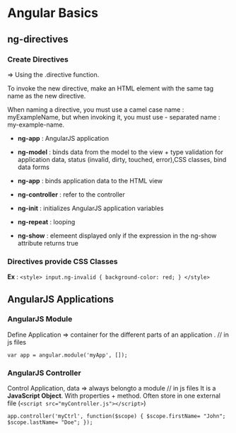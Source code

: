 # Angular Basics

## ng-directives

### Create Directives

=> Using the .directive function.

To invoke the new directive, make an HTML element with the same tag name as the new directive.

When naming a directive, you must use a camel case name : myExampleName,
but when invoking it, you must use - separated name : my-example-name.



* **ng-app** : AngularJS application

* **ng-model** : binds data from the model to the view + type validation for application data, status (invalid, dirty, touched, error),CSS classes, bind data forms

* **ng-app** : binds application data to the HTML view

* **ng-controller** :  refer to the controller 

* **ng-init** : initializes AngularJS application variables

* **ng-repeat** : looping

* **ng-show** : elemeent displayed only if the expression in the ng-show attribute returns true

### Directives provide CSS Classes

**Ex** :
`<style>
input.ng-invalid {
  background-color: red;
}
</style>`


## AngularJS Applications

### AngularJS Module 

Define Application =>  container for the different parts of an application . // in js files

`var app = angular.module('myApp', []);`

### AngularJS Controller 

Control Application, data => always belongto a module // in js files
It is a **JavaScript Object**.
With properties + method.
Often store in one external file (`<script src="myController.js"></script>`)


`app.controller('myCtrl', function($scope) {
  $scope.firstName= "John";
  $scope.lastName= "Doe";
});`

